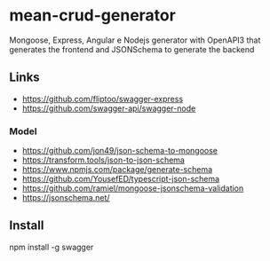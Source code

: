 # mean-crud-generator
Mongoose, Express, Angular e Nodejs generator with OpenAPI3 that generates the frontend and JSONSchema to generate the backend

## Links

* https://github.com/fliptoo/swagger-express
* https://github.com/swagger-api/swagger-node

### Model

* https://github.com/jon49/json-schema-to-mongoose
* https://transform.tools/json-to-json-schema
* https://www.npmjs.com/package/generate-schema
* https://github.com/YousefED/typescript-json-schema
* https://github.com/ramiel/mongoose-jsonschema-validation
* https://jsonschema.net/

## Install

npm install -g swagger